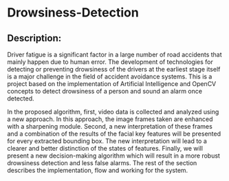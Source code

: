# Drowsiness-Detection

## Description:

Driver fatigue is a significant factor in a large number of road accidents that mainly happen due to human error. The development of technologies for detecting or preventing drowsiness of the drivers at the earliest stage itself is a major challenge in the field of accident avoidance systems. This is a project based on the implementation of Artificial Intelligence and OpenCV concepts to detect drowsiness of a person and sound an alarm once detected.

In the proposed algorithm, first, video data is collected and analyzed using a new approach. In this approach, the image frames taken are enhanced with a sharpening module. Second, a new interpretation of these frames and a combination of the results of the facial key features will be presented for every extracted bounding box. The new interpretation will lead to a clearer and better distinction of the states of features. Finally, we will present a new decision-making algorithm which will result in a more robust drowsiness detection and less false alarms. The rest of the section describes the implementation, flow and working for the system.
